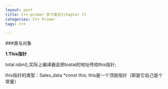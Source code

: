 ```yaml
---
layout: post
title: C++ primer 学习笔记(chapter 7)
categories: C++ Primer
tags: C++

---
```


###类与对象

**1.This指针**

total.isbn(),实际上编译器会把toatal的地址传给this指针;

this指针的类型：Sales_data *const this; 
this是一个顶层指针（即是它自己是个常量） 